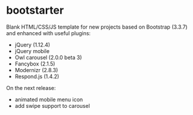 # bootstarter

Blank HTML/CSS/JS template for new projects based on Bootstrap (3.3.7) and enhanced with useful plugins:
* jQuery (1.12.4)
* jQuery mobile
* Owl carousel (2.0.0 beta 3)
* Fancybox (2.1.5)
* Modernizr (2.8.3)
* Respond.js (1.4.2)

On the next release:
* animated mobile menu icon
* add swipe support to carousel
